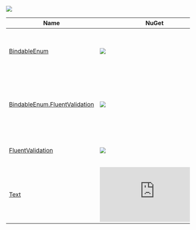![](https://img.shields.io/github/license/Woody230/CSharpExtensions)

| Name | NuGet | Description |
| --- | --- | --- | 
| [BindableEnum](BindableEnum/Library/README.md) | [![](https://img.shields.io/nuget/v/Woody230.BindableEnum)](https://www.nuget.org/packages/Woody230.BindableEnum) | Enumeration wrapper for manual model state validation in ASP.NET Core. |
| [BindableEnum.FluentValidation](BindableEnum.FluentValidation/Library/README.md) | [![](https://img.shields.io/nuget/v/Woody230.BindableEnum.FluentValidation)](https://www.nuget.org/packages/Woody230.BindableEnum.FluentValidation) | Extensions for the [FluentValidation](https://github.com/FluentValidation/FluentValidation) library within the context of the [BindableEnum](BindableEnum/Library/README.md) library. |
| [FluentValidation](FluentValidation/Library/README.md) | [![](https://img.shields.io/nuget/v/Woody230.FluentValidation)](https://www.nuget.org/packages/Woody230.FluentValidation) | Extensions for the [FluentValidation](https://github.com/FluentValidation/FluentValidation) library. |
| [Text](Text/Library/README.md) | [![](https://img.shields.io/nuget/v/Woody230.Text)](https://www.nuget.org/packages/Woody230.Text) | Extensions for the System.Text namespace. |
